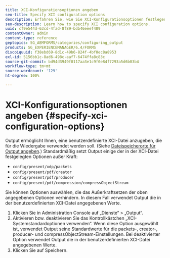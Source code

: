 ```yaml
---
title: XCI-Konfigurationsoptionen angeben
seo-title: Specify XCI configuration options
description: Erfahren Sie, wie Sie XCI-Konfigurationsoptionen festlegen.
seo-description: Learn how to specify XCI configuration options.
uuid: cf9e544d-63cd-4fad-8f89-bdb46eeef409
contentOwner: admin
content-type: reference
geptopics: SG_AEMFORMS/categories/configuring_output
products: SG_EXPERIENCEMANAGER/6.4/FORMS
discoiquuid: f38ebd69-8d1c-49b6-824f-4bf0ec8a8953
exl-id: 5156bb1c-8ad6-498c-aaf7-6474ffa8c83c
source-git-commit: bd94d3949f0117aa3e1c9f0e84f7293a5d6b03b4
workflow-type: tm+mt
source-wordcount: '129'
ht-degree: 100%

---
```


# XCI-Konfigurationsoptionen angeben {#specify-xci-configuration-options}

Output ermöglicht Ihnen, eine benutzerdefinierte XCI-Datei anzugeben, die für die Wiedergabe verwendet werden soll. (Siehe [Dateispeicherorte für Output angeben](/help/forms/using/admin-help/specify-file-locations-output.md#specify-file-locations-for-output).) Standardmäßig setzt Output einige der in der XCI-Datei festgelegten Optionen außer Kraft:

* `config/present/xdp/packets`
* `config/present/pdf/creator`
* `config/present/pdf/producer`
* `config/present/pdf/compression/compressObjectStream`

Sie können Optionen auswählen, die das Außerkraftsetzen der oben angegebenen Optionen verhindern. In diesem Fall verwendet Output die in der benutzerdefinierten XCI-Datei angegebenen Werte.

1. Klicken Sie in Administration Console auf „Dienste“ > „Output“.
1. Aktivieren bzw. deaktivieren Sie das Kontrollkästchen „XCI-Systemstandardoptionen verwenden“. Wenn diese Option ausgewählt ist, verwendet Output seine Standardwerte für die packets-, creator-, producer- und compressObjectStream-Einstellungen. Bei deaktivierter Option verwendet Output die in der benutzerdefinierten XCI-Datei angegebenen Werte.
1. Klicken Sie auf Speichern.
